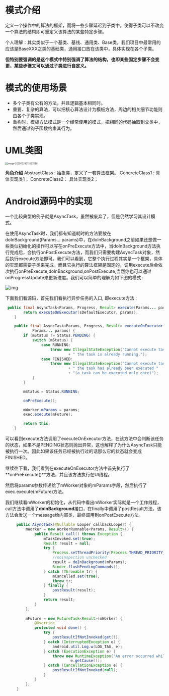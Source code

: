 # 模式介绍
定义一个操作中的算法的框架，而将一些步骤延迟到子类中。使得子类可以不改变一个算法的结构即可重定义该算法的某些特定步骤。

个人理解：其实类似于一个基类、基线、通用类、Base类。我们项目中最常用的应该是BaseXXX之类的基础类，通用接口放在该类中，具体实现在各个子类。

**但特别要强调的是这个模式中特别强调了算法的结构，也即某些固定步骤不会变更，某些步骤又可以通过子类进行自定义。**

# 模式的使用场景
- 多个子类有公有的方法，并且逻辑基本相同时。
- 重要、复杂的算法，可以把核心算法设计为模板方法，周边的相关细节功能则由各个子类实现。
- 重构时，模板方法模式是一个经常使用的模式，把相同的代码抽取到父类中，然后通过钩子函数约束其行为。

# UML类图
<img src="./img/image-20250328213227088.png" alt="image-20250328213227088" style="zoom:50%;" />

**角色介绍**
AbstractClass : 抽象类，定义了一套算法框架。
ConcreteClass1 : 具体实现类1；
ConcreteClass2： 具体实现类2；

# Android源码中的实现

一个比较典型的例子就是AsyncTask，虽然被废弃了，但是仍然学习其设计模式。

在使用AsyncTask时，我们都有知道耗时的方法要放在doInBackground(Params... params)中，在doInBackground之前如果还想做一些类似初始化的操作可以写在onPreExecute方法中，当doInBackground方法执行完成后，会执行onPostExecute方法，而我们只需要构建AsyncTask对象，然后执行execute方法即可。我们可以看到，它整个执行过程其实是一个框架，具体的实现都需要子类来完成。而且它执行的算法框架是固定的，调用execute后会依次执行onPreExecute,doInBackground,onPostExecute,当然你也可以通过onProgressUpdate来更新进度。我们可以简单的理解为如下图的模式 :

![img](https://github.com/zhangzefan940227/AndroidDesignPatternsAanalysis_fork/blob/master/template-method/mr.simple/images/async-flow.png)


下面我们看源码，首先我们看执行异步任务的入口, 即execute方法 :

```java
 public final AsyncTask<Params, Progress, Result> execute(Params... params) {
        return executeOnExecutor(sDefaultExecutor, params);
    }

    public final AsyncTask<Params, Progress, Result> executeOnExecutor(Executor exec,
            Params... params) {
        if (mStatus != Status.PENDING) {
            switch (mStatus) {
                case RUNNING:
                    throw new IllegalStateException("Cannot execute task:"
                            + " the task is already running.");
                case FINISHED:
                    throw new IllegalStateException("Cannot execute task:"
                            + " the task has already been executed "
                            + "(a task can be executed only once)");
            }
        }

        mStatus = Status.RUNNING;

        onPreExecute();

        mWorker.mParams = params;
        exec.execute(mFuture);

        return this;
    }

```

可以看到execute方法调用了executeOnExecutor方法，在该方法中会判断该任务的状态，如果不是PENDING状态则抛出异常，这也解释了为什么AsyncTask只能被执行一次。因此如果该任务已经被执行过的话那么它的状态就会变成FINISHED。

继续往下看，我们看到在executeOnExecutor方法中首先执行了**onPreExecute()**方法，并且该方法执行在UI线程。

然后将params参数传递给了mWorker对象的mParams字段，然后执行了exec.execute(mFuture)方法。

我们继续看mWorker的初始化，从代码中看出mWorker实际就是一个工作线程，call方法中调用了**doInBackground**接口，在finally中调用了postResult方法，该方法会发送一个message给内部类，最终调用到onPostExecute方法。
```java
     public AsyncTask(@Nullable Looper callbackLooper) {
         mWorker = new WorkerRunnable<Params, Result>() {
             public Result call() throws Exception {
                 mTaskInvoked.set(true);
                 Result result = null;
                 try {
                     Process.setThreadPriority(Process.THREAD_PRIORITY_BACKGROUND);
                     //noinspection unchecked
                     result = doInBackground(mParams);
                     Binder.flushPendingCommands();
                 } catch (Throwable tr) {
                     mCancelled.set(true);
                     throw tr;
                 } finally {
                     postResult(result);
                 }
                 return result;
             }
         };
 
         mFuture = new FutureTask<Result>(mWorker) {
             @Override
             protected void done() {
                 try {
                     postResultIfNotInvoked(get());
                 } catch (InterruptedException e) {
                     android.util.Log.w(LOG_TAG, e);
                 } catch (ExecutionException e) {
                     throw new RuntimeException("An error occurred while executing doInBackground()",
                             e.getCause());
                 } catch (CancellationException e) {
                     postResultIfNotInvoked(null);
                 }
             }
         };
     }
```
